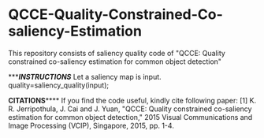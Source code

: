 # QCCE-Quality-Constrained-Co-saliency-Estimation

This repository consists of saliency quality code of "QCCE: Quality constrained co-saliency estimation for common object detection"

**********INSTRUCTIONS*******
Let a saliency map is input.
quality=saliency_quality(input);


**********CITATIONS**************
If you find the code useful, kindly cite following paper:
[1] K. R. Jerripothula, J. Cai and J. Yuan, "QCCE: Quality constrained co-saliency estimation for common object detection," 2015 Visual Communications and Image Processing (VCIP), Singapore, 2015, pp. 1-4.
